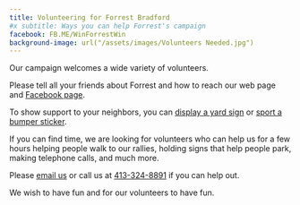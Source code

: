 ```yaml
---
title: Volunteering for Forrest Bradford
#x subtitle: Ways you can help Forrest's campaign
facebook: FB.ME/WinForrestWin
background-image: url("/assets/images/Volunteers Needed.jpg")
---
```

Our campaign welcomes a wide variety of volunteers.

Please tell all your friends about Forrest and how to reach our web page and <a href="http://{{ page.facebook }}">Facebook page</a>.

To show support to your neighbors, you can <a href="yardsign.html">display a yard sign</a> or <a href="bumpersticker.html">sport a bumper sticker</a>.

If you can find time, we are looking for volunteers who can help us for a few hours helping people walk to our rallies, holding signs that help people park, making telephone calls, and much more.

Please <a href="mailto:{{ site.email }}">email us</a> or call us at <a href="tel:413-324-8891">413-324-8891</a> if you can help out.

We wish to have fun and for our volunteers to have fun.
